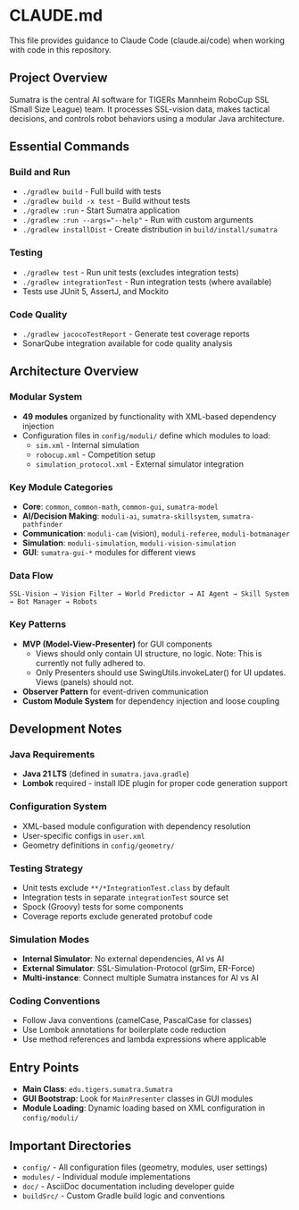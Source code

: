 # CLAUDE.md

This file provides guidance to Claude Code (claude.ai/code) when working with code in this repository.

## Project Overview

Sumatra is the central AI software for TIGERs Mannheim RoboCup SSL (Small Size League) team. It processes SSL-vision data, makes tactical decisions, and controls robot behaviors using a modular Java architecture.

## Essential Commands

### Build and Run
- `./gradlew build` - Full build with tests
- `./gradlew build -x test` - Build without tests
- `./gradlew :run` - Start Sumatra application
- `./gradlew :run --args="--help"` - Run with custom arguments
- `./gradlew installDist` - Create distribution in `build/install/sumatra`

### Testing
- `./gradlew test` - Run unit tests (excludes integration tests)
- `./gradlew integrationTest` - Run integration tests (where available)
- Tests use JUnit 5, AssertJ, and Mockito

### Code Quality
- `./gradlew jacocoTestReport` - Generate test coverage reports
- SonarQube integration available for code quality analysis

## Architecture Overview

### Modular System
- **49 modules** organized by functionality with XML-based dependency injection
- Configuration files in `config/moduli/` define which modules to load:
  - `sim.xml` - Internal simulation
  - `robocup.xml` - Competition setup
  - `simulation_protocol.xml` - External simulator integration

### Key Module Categories
- **Core**: `common`, `common-math`, `common-gui`, `sumatra-model`
- **AI/Decision Making**: `moduli-ai`, `sumatra-skillsystem`, `sumatra-pathfinder`
- **Communication**: `moduli-cam` (vision), `moduli-referee`, `moduli-botmanager`
- **Simulation**: `moduli-simulation`, `moduli-vision-simulation`
- **GUI**: `sumatra-gui-*` modules for different views

### Data Flow
```
SSL-Vision → Vision Filter → World Predictor → AI Agent → Skill System → Bot Manager → Robots
```

### Key Patterns
- **MVP (Model-View-Presenter)** for GUI components
  - Views should only contain UI structure, no logic. Note: This is currently not fully adhered to.
  - Only Presenters should use SwingUtils.invokeLater() for UI updates. Views (panels) should not.
- **Observer Pattern** for event-driven communication
- **Custom Module System** for dependency injection and loose coupling

## Development Notes

### Java Requirements
- **Java 21 LTS** (defined in `sumatra.java.gradle`)
- **Lombok** required - install IDE plugin for proper code generation support

### Configuration System
- XML-based module configuration with dependency resolution
- User-specific configs in `user.xml`
- Geometry definitions in `config/geometry/`

### Testing Strategy
- Unit tests exclude `**/*IntegrationTest.class` by default
- Integration tests in separate `integrationTest` source set
- Spock (Groovy) tests for some components
- Coverage reports exclude generated protobuf code

### Simulation Modes
- **Internal Simulator**: No external dependencies, AI vs AI
- **External Simulator**: SSL-Simulation-Protocol (grSim, ER-Force)
- **Multi-instance**: Connect multiple Sumatra instances for AI vs AI

### Coding Conventions
- Follow Java conventions (camelCase, PascalCase for classes)
- Use Lombok annotations for boilerplate code reduction
- Use method references and lambda expressions where applicable

## Entry Points

- **Main Class**: `edu.tigers.sumatra.Sumatra`
- **GUI Bootstrap**: Look for `MainPresenter` classes in GUI modules
- **Module Loading**: Dynamic loading based on XML configuration in `config/moduli/`

## Important Directories

- `config/` - All configuration files (geometry, modules, user settings)
- `modules/` - Individual module implementations
- `doc/` - AsciiDoc documentation including developer guide
- `buildSrc/` - Custom Gradle build logic and conventions